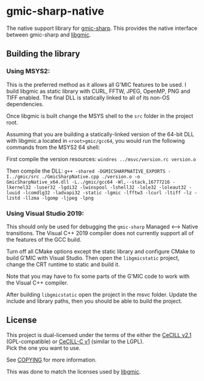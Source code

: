 # gmic-sharp-native

The native support library for [gmic-sharp](https://github.com/0xC0000054/gmic-sharp).
This provides the native interface between gmic-sharp and [libgmic](https://github.com/dtschump/gmic).

## Building the library

### Using MSYS2:

This is the preferred method as it allows all G'MIC features to be used.
I build libgmic as static library with CURL, FFTW, JPEG, OpenMP, PNG and TIFF enabled.
The final DLL is statically linked to all of its non-OS dependencies.

Once libgmic is built change the MSYS shell to the `src` folder in the project root.

Assuming that you are building a statically-linked version of the 64-bit DLL with libgmic.a located in `<root>gmic/gcc64`, you would run the following commands from the MSYS2 64 shell:   

First compile the version resources:
`windres ../msvc/version.rc version.o`

Then compile the DLL:
`g++ -shared -DGMICSHARPNATIVE_EXPORTS -I../gmic/src ./GmicSharpNative.cpp ./version.o -o GmicSharpNative_x64.dll -L../gmic/gcc64 -Wl,--stack,16777216 -lkernel32 -luser32 -lgdi32 -lwinspool -lshell32 -lole32 -loleaut32 -luuid -lcomdlg32 -ladvapi32 -static -lgmic -lfftw3 -lcurl -ltiff -lz -lzstd -llzma -lgomp -ljpeg -lpng`

### Using Visual Studio 2019:

This should only be used for debugging the `gmic-sharp` Managed <--> Native transitions.
The Visual C++ 2019 compiler does not currently support all of the features of the GCC build.

Turn off all CMake options except the static library and configure CMake to build G'MIC with Visual Studio.
Then open the `libgmicstatic` project, change the CRT runtime to static and build it.

Note that you may have to fix some parts of the G'MIC code to work with the Visual C++ compiler.

After building `libgmicstatic` open the project in the msvc folder.
Update the include and library paths, then you should be able to build the project.

## License

This project is dual-licensed under the terms of the either the [CeCILL v2.1](https://cecill.info/licences/Licence_CeCILL_V2.1-en.html) (GPL-compatible) or [CeCILL-C v1](https://cecill.info/licences/Licence_CeCILL-C_V1-en.html) (similar to the LGPL).  
Pick the one you want to use.

See [COPYING](COPYING) for more information.

This was done to match the licenses used by [libgmic](https://github.com/dtschump/gmic).